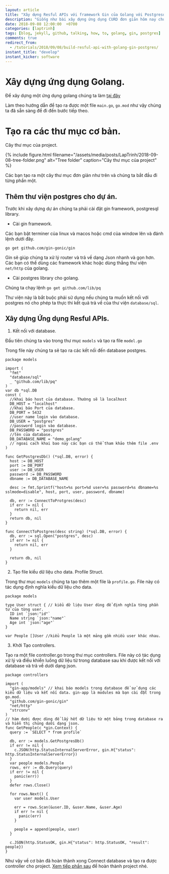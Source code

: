 ```yaml
---
layout: article
title: "Xây dựng Resful APIs với framework Gin của Golang với Postgresql."
description: "Giống như bài xây dựng ứng dụng CURD đơn giản hôm nay chúng ta sẽ cùng tìm cách xây dựng một ứng dụng golang được kết nối với Postgresql CURD với Gin framework."
date: 2018-09-08 12:00:00  +0700
categories: [laptrinh]
tags: [blog, jekyll, github, talking, how, to, golang, gin, postgres]
comments: true
redirect_from:
  - /tutorials/2018/09/08/build-resful-api-with-golang-gin-postgres/
instant_title: "develop"
instant_kicker: software
---
```


# Xây dựng ứng dụng Golang.

Để xây dựng một ứng dụng golang chúng ta làm [tại đây](https://tuyenga.github.io/laptrinh/2018/09/03/make-new-golang-project)

Làm theo hướng dẫn để tạo ra được một file `main.go`, `go.mod` như vậy chúng ta đã sẵn sàng để đi đến bước tiếp theo.

# Tạo ra các thư mục cơ bản.

Cây thư mục của project.

{% include figure.html
  filename="/assets/media/posts/LapTrinh/2018-09-08-tree-folder.png"
  alt="Tree folder"
  caption="Cây thư mục của project" %}

Các bạn tạo ra một cây thư mục đơn giản như trên và chúng ta bắt đầu đi từng phần một.

## Thêm thư viện postgres cho dự án.

Trước khi xây dựng dự án chúng ta phải cài đặt gin framework, postgresql library.

- Cài gin framework.

Các bạn bật terminer của linux và macos hoặc cmd của window lên và đánh lệnh dưới đây.

`go get github.com/gin-gonic/gin`

Gin sẽ giúp chúng ta xử lý router và trả về dạng Json nhanh và gọn hơn. Các bạn có thể dùng các framework khác hoặc dùng thẳng thư viện `net/http` của golang.

- Cài postgres library cho golang.

Chúng ta chạy lệnh `go get github.com/lib/pq`

Thư viện này là bắt buộc phải sử dụng nếu chúng ta muốn kết nối với postgres nó cho phép ta thực thi kết quả trả về của thư viện `database/sql`.

## Xây dựng Ứng dụng Resful APIs.

1. Kết nối với database.

Đầu tiên chúng ta vào trong thư mục `models` và tạo ra file `model.go`

Trong file này chúng ta sẽ tạo ra các kết nối đến database postgres.

```golang
package models

import (
  "fmt"
  "database/sql"
  _ "github.com/lib/pq"
)
var db *sql.DB
const (
  //khai báo host của database. Thường sẽ là localhost
  DB_HOST = "localhost"
  //khai báo Port của database.
  DB_PORT = 5432
  //user name login vào database.
  DB_USER = "postgres"
  //password login vào database.
  DB_PASSWORD = "postgres"
  //tên của database.
  DB_DATABASE_NAME = "demo_golang"
  // ngoai cach khai bao nay các bạn có thể tham khảo thêm file .env
)

func GetPostgresDb() (*sql.DB, error) {
  host := DB_HOST
  port := DB_PORT
  user := DB_USER
  password := DB_PASSWORD
  dbname := DB_DATABASE_NAME

  desc := fmt.Sprintf("host=%s port=%d user=%s password=%s dbname=%s sslmode=disable", host, port, user, password, dbname)

  db, err := ConnectToProtgres(desc)
  if err != nil {
    return nil, err
  }
  return db, nil
}

func ConnectToPostgres(desc string) (*sql.DB, error) {
  db, err := sql.Open("postgres", desc)
  if err != nil {
    return nil, err
  }

  return db, nil
}
```

2. Tạo file kiểu dữ liệu cho data. Profile Struct.

Trong thư mục `models` chúng ta tạo thêm một file là `profile.go`.
File này có tác dụng định nghĩa kiểu dữ liệu cho data.

```golang
package models

type User struct { // kiểu dữ liệu User dùng để định nghĩa từng phần tử của từng user.
  ID int `json:"id"`
  Name string `json:"name"`
  Age int `json:"age"`
}

var People []User //kiểu People là một mảng gồm nhiều user khác nhau.
```

3. Khởi Tạo controllers.

Tạo ra một file controller.go trong thư mục controllers. File này có tác dụng xử lý và điều khiển luồng dữ liệu từ trong database sau khi được kết nối với database và trả về dưới dạng json.

```golang
package controllers

import (
  "gin-app/models" // khai báo models trong database để sử dụng các kiểu dữ liệu và kết nối data. gin-app là modules mà bạn cài đặt trong go.mod.
  "github.com/gin-gonic/gin"
  "net/http"
  "strconv"
)
// hàm dưới được dùng để lấy hết dữ liệu từ một bảng trong database ra và hiển thị chúng dưới dạng json.
func GetPeople(c *gin.Context) {
  query := `SELECT * from profile`

  db, err := models.GetPostgresDb()
  if err != nil {
    c.JSON(http.StatusInternalServerError, gin.H{"status": http.StatusInternalServerError})
  }
  var people models.People
  rows, err := db.Query(query)
  if err != nil {
    panic(err))
  }
  defer rows.Close()

  for rows.Next() {
    var user models.User

    err = rows.Scan(&user.ID, &user.Name, &user.Age)
    if err != nil {
      panic(err)
    }

    people = append(people, user)
  }

  c.JSON(http.StatusOK, gin.H{"status": http.StatusOK, "result": people})
}
```

Như vậy về cơ bản đã hoàn thành xong Connect database và tạo ra được controller cho project. [Xem tiếp phần sau]() để hoàn thành project nhé.